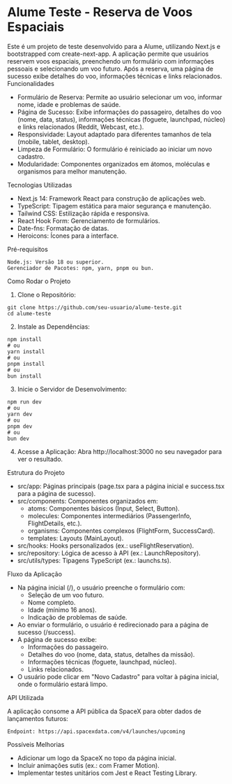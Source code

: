 # Alume Teste - Reserva de Voos Espaciais

Este é um projeto de teste desenvolvido para a Alume, utilizando Next.js e bootstrapped com create-next-app. A aplicação permite que usuários reservem voos espaciais, preenchendo um formulário com informações pessoais e selecionando um voo futuro. Após a reserva, uma página de sucesso exibe detalhes do voo, informações técnicas e links relacionados.
Funcionalidades

- Formulário de Reserva: Permite ao usuário selecionar um voo, informar nome, idade e problemas de saúde.
- Página de Sucesso: Exibe informações do passageiro, detalhes do voo (nome, data, status), informações técnicas (foguete, launchpad, núcleo) e links relacionados (Reddit, Webcast, etc.).
- Responsividade: Layout adaptado para diferentes tamanhos de tela (mobile, tablet, desktop).
- Limpeza de Formulário: O formulário é reiniciado ao iniciar um novo cadastro.
- Modularidade: Componentes organizados em átomos, moléculas e organismos para melhor manutenção.

Tecnologias Utilizadas

- Next.js 14: Framework React para construção de aplicações web.
- TypeScript: Tipagem estática para maior segurança e manutenção.
- Tailwind CSS: Estilização rápida e responsiva.
- React Hook Form: Gerenciamento de formulários.
- Date-fns: Formatação de datas.
- Heroicons: Ícones para a interface.

Pré-requisitos

    Node.js: Versão 18 ou superior.
    Gerenciador de Pacotes: npm, yarn, pnpm ou bun.

Como Rodar o Projeto

1. Clone o Repositório:

```
git clone https://github.com/seu-usuario/alume-teste.git
cd alume-teste
```

2. Instale as Dependências:

```
npm install
# ou
yarn install
# ou
pnpm install
# ou
bun install
```

3. Inicie o Servidor de Desenvolvimento:

```
npm run dev
# ou
yarn dev
# ou
pnpm dev
# ou
bun dev
```

4. Acesse a Aplicação: Abra http://localhost:3000 no seu navegador para ver o resultado.

Estrutura do Projeto

- src/app: Páginas principais (page.tsx para a página inicial e success.tsx para a página de sucesso).
- src/components: Componentes organizados em:
  - atoms: Componentes básicos (Input, Select, Button).
  - molecules: Componentes intermediários (PassengerInfo, FlightDetails, etc.).
  - organisms: Componentes complexos (FlightForm, SuccessCard).
  - templates: Layouts (MainLayout).
- src/hooks: Hooks personalizados (ex.: useFlightReservation).
- src/repository: Lógica de acesso à API (ex.: LaunchRepository).
- src/utils/types: Tipagens TypeScript (ex.: launchs.ts).

Fluxo da Aplicação

- Na página inicial (/), o usuário preenche o formulário com:
  - Seleção de um voo futuro.
  - Nome completo.
  - Idade (mínimo 16 anos).
  - Indicação de problemas de saúde.
- Ao enviar o formulário, o usuário é redirecionado para a página de sucesso (/success).
- A página de sucesso exibe:
  - Informações do passageiro.
  - Detalhes do voo (nome, data, status, detalhes da missão).
  - Informações técnicas (foguete, launchpad, núcleo).
  - Links relacionados.
- O usuário pode clicar em "Novo Cadastro" para voltar à página inicial, onde o formulário estará limpo.

API Utilizada

A aplicação consome a API pública da SpaceX para obter dados de lançamentos futuros:

    Endpoint: https://api.spacexdata.com/v4/launches/upcoming

Possíveis Melhorias

- Adicionar um logo da SpaceX no topo da página inicial.
- Incluir animações sutis (ex.: com Framer Motion).
- Implementar testes unitários com Jest e React Testing Library.
